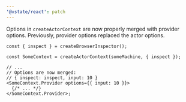 ```yaml
---
'@xstate/react': patch
---
```


Options in `createActorContext` are now properly merged with provider options. Previously, provider options replaced the actor options.

```tsx
const { inspect } = createBrowserInspector();

const SomeContext = createActorContext(someMachine, { inspect });

// ...
// Options are now merged:
// { inspect: inspect, input: 10 }
<SomeContext.Provider options={{ input: 10 }}>
  {/* ... */}
</SomeContext.Provider>;
```

